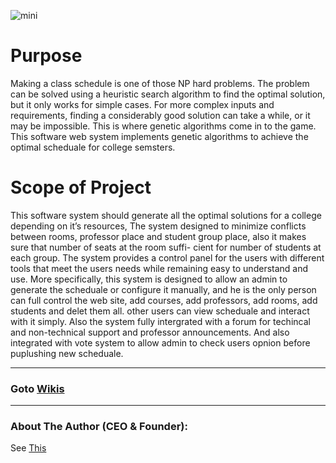 ![mini](https://scontent-b-cdg.xx.fbcdn.net/hphotos-frc3/t1.0-9/598995_10200486908750619_1834381106_n.jpg "mini Cover Photo")


# Purpose
Making a class schedule is one of those NP hard problems. The problem can be solved
using a heuristic search algorithm to find the optimal solution, but it only works for
simple cases. For more complex inputs and requirements, finding a considerably good
solution can take a while, or it may be impossible. This is where genetic algorithms come
in to the game. This software web system implements genetic algorithms to achieve the
optimal scheduale for college semsters.


# Scope of Project
This software system should generate all the optimal solutions for a college depending
on it’s resources, The system designed to minimize conflicts between rooms, professor
place and student group place, also it makes sure that number of seats at the room suffi-
cient for number of students at each group. The system provides a control panel for the
users with different tools that meet the users needs while remaining easy to understand
and use.
More specifically, this system is designed to allow an admin to generate the scheduale
or configure it manually, and he is the only person can full control the web site, add
courses, add professors, add rooms, add students and delet them all. other users can
view scheduale and interact with it simply.
Also the system fully intergrated with a forum for techincal and non-technical support
and professor announcements. And also integrated with vote system to allow admin to
check users opnion before puplushing new scheduale.

***

### Goto [Wikis](https://github.com/theyaserfox/projects/mini/wiki)

***

### About The Author (CEO & Founder):
See [This](http://www.linkedin.com/profile/view?id=175540459)
